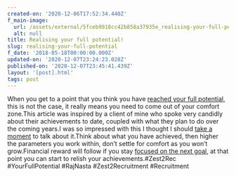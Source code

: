 ```yaml
---
created-on: '2020-12-06T17:52:34.440Z'
f_main-image:
  url: /assets/external/5fceb9918cc42b858a37935e_realising-your-full-potential.jpg
  alt: null
title: Realising your full potential!
slug: realising-your-full-potential
f_date: '2018-05-18T00:00:00.000Z'
updated-on: '2020-12-07T23:24:23.028Z'
published-on: '2020-12-07T23:45:41.439Z'
layout: '[post].html'
tags: post
---
```


When you get to a point that you think you have [reached your full potential](#), this is not the case, it really means you need to come out of your comfort zone.This article was inspired by a client of mine who spoke very candidly about their achievements to date, coupled with what they plan to do over the coming years.I was so impressed with this I thought I should [take a moment](#) to talk about it.Think about what you have achieved, then higher the parameters you work within, don’t settle for comfort as you won’t grow.Financial reward will follow if you stay [focused on the next goal](#), at that point you can start to relish your achievements.#Zest2Rec #YourFullPotential #RajNasta #Zest2Recruitment #Recruitment
